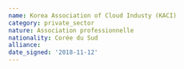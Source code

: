```yaml
---
name: Korea Association of Cloud Industy (KACI)
category: private_sector
nature: Association professionnelle 
nationality: Corée du Sud
alliance: 
date_signed: '2018-11-12'
---
```

    